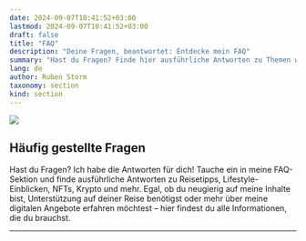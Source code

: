 ```yaml
---
date: 2024-09-07T10:41:52+03:00
lastmod: 2024-09-07T10:41:52+03:00
draft: false
title: "FAQ"
description: "Deine Fragen, beantwortet: Entdecke mein FAQ"
summary: "Hast du Fragen? Finde hier ausführliche Antworten zu Themen wie Reisen, Lifestyle, NFTs, Krypto und mehr – deine zentrale Anlaufstelle für alles rund um meine Inhalte und meine Reise."
lang: de
author: Ruben Storm
taxonomy: section
kind: section
---
```

![][HeaderImage]

## Häufig gestellte Fragen

Hast du Fragen? Ich habe die Antworten für dich! Tauche ein in meine FAQ-Sektion und finde ausführliche Antworten zu Reisetipps, Lifestyle-Einblicken, NFTs, Krypto und mehr. Egal, ob du neugierig auf meine Inhalte bist, Unterstützung auf deiner Reise benötigst oder mehr über meine digitalen Angebote erfahren möchtest – hier findest du alle Informationen, die du brauchst.

---



[HeaderImage]: /images/header-faq.webp